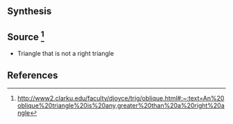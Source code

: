 ## Synthesis

## Source [^1]
- Triangle that is not a right triangle
## References

[^1]: http://www2.clarku.edu/faculty/djoyce/trig/oblique.html#:~:text=An%20oblique%20triangle%20is%20any,greater%20than%20a%20right%20angle